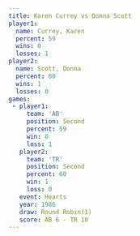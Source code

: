 ```yaml
---
title: Karen Currey vs Donna Scott
player1:             
  name: Currey, Karen
  percent: 59        
  wins: 0            
  losses: 1          
player2:             
  name: Scott, Donna 
  percent: 60        
  wins: 1            
  losses: 0          
games:
 - player1:          
     team: 'AB'      
     position: Second
     percent: 59     
     win: 0          
     loss: 1         
   player2:          
     team: 'TR'      
     position: Second
     percent: 60     
     win: 1          
     loss: 0         
   event: Hearts       
   year: 1986          
   draw: Round Robin(1)
   score: AB 6 - TR 10 
---
```

